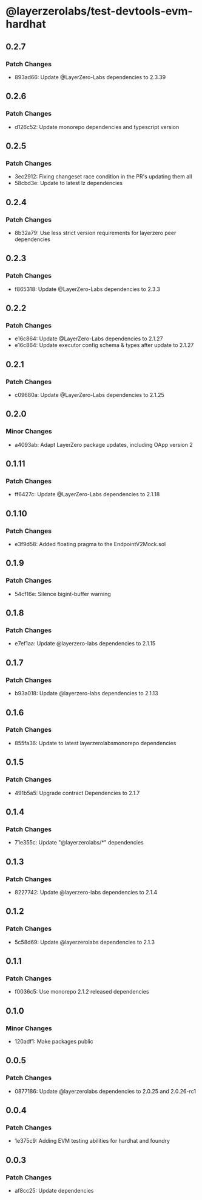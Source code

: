 # @layerzerolabs/test-devtools-evm-hardhat

## 0.2.7

### Patch Changes

- 893ad66: Update @LayerZero-Labs dependencies to 2.3.39

## 0.2.6

### Patch Changes

- d126c52: Update monorepo dependencies and typescript version

## 0.2.5

### Patch Changes

- 3ec2912: Fixing changeset race condition in the PR's updating them all
- 58cbd3e: Update to latest lz dependencies

## 0.2.4

### Patch Changes

- 8b32a79: Use less strict version requirements for layerzero peer dependencies

## 0.2.3

### Patch Changes

- f865318: Update @LayerZero-Labs dependencies to 2.3.3

## 0.2.2

### Patch Changes

- e16c864: Update @LayerZero-Labs dependencies to 2.1.27
- e16c864: Update executor config schema & types after update to 2.1.27

## 0.2.1

### Patch Changes

- c09680a: Update @LayerZero-Labs dependencies to 2.1.25

## 0.2.0

### Minor Changes

- a4093ab: Adapt LayerZero package updates, including OApp version 2

## 0.1.11

### Patch Changes

- ff6427c: Update @LayerZero-Labs dependencies to 2.1.18

## 0.1.10

### Patch Changes

- e3f9d58: Added floating pragma to the EndpointV2Mock.sol

## 0.1.9

### Patch Changes

- 54cf16e: Silence bigint-buffer warning

## 0.1.8

### Patch Changes

- e7ef1aa: Update @layerzero-labs dependencies to 2.1.15

## 0.1.7

### Patch Changes

- b93a018: Update @layerzero-labs dependencies to 2.1.13

## 0.1.6

### Patch Changes

- 855fa36: Update to latest layerzerolabsmonorepo dependencies

## 0.1.5

### Patch Changes

- 491b5a5: Upgrade contract Dependencies to 2.1.7

## 0.1.4

### Patch Changes

- 71e355c: Update "@layerzerolabs/\*" dependencies

## 0.1.3

### Patch Changes

- 8227742: Update @layerzero-labs dependencies to 2.1.4

## 0.1.2

### Patch Changes

- 5c58d69: Update @layerzerolabs dependencies to 2.1.3

## 0.1.1

### Patch Changes

- f0036c5: Use monorepo 2.1.2 released dependencies

## 0.1.0

### Minor Changes

- 120adf1: Make packages public

## 0.0.5

### Patch Changes

- 0877186: Update @layerzerolabs dependencies to 2.0.25 and 2.0.26-rc1

## 0.0.4

### Patch Changes

- 1e375c9: Adding EVM testing abilities for hardhat and foundry

## 0.0.3

### Patch Changes

- af8cc25: Update dependencies
